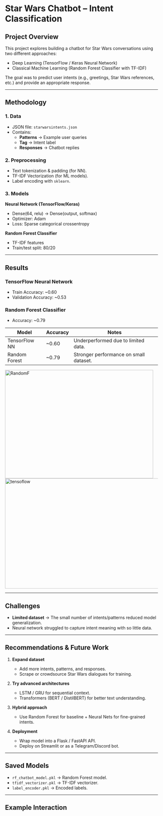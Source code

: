 # Star Wars Chatbot – Intent Classification  

## Project Overview  

This project explores building a chatbot for Star Wars conversations using two different approaches:  

- Deep Learning (TensorFlow / Keras Neural Network)  
- Classical Machine Learning (Random Forest Classifier with TF-IDF)  

The goal was to predict user intents (e.g., greetings, Star Wars references, etc.) and provide an appropriate response.  

---

## Methodology  

### 1. Data  
- JSON file: `starwarsintents.json`  
- Contains:  
  - **Patterns** → Example user queries  
  - **Tag** → Intent label  
  - **Responses** → Chatbot replies  

### 2. Preprocessing  
- Text tokenization & padding (for NN).  
- TF-IDF Vectorization (for ML models).  
- Label encoding with `sklearn`.  

### 3. Models  

**Neural Network (TensorFlow/Keras)**  
- Dense(64, relu) → Dense(output, softmax)  
- Optimizer: Adam  
- Loss: Sparse categorical crossentropy  

**Random Forest Classifier**  
- TF-IDF features  
- Train/test split: 80/20  

---

## Results  

### TensorFlow Neural Network  
- Train Accuracy: ~0.60  
- Validation Accuracy: ~0.53  

### Random Forest Classifier  
- Accuracy: ~0.79  

| Model            | Accuracy | Notes                                    |
|------------------|----------|------------------------------------------|
| TensorFlow NN    | ~0.60    | Underperformed due to limited data.      |
| Random Forest    | ~0.79    | Stronger performance on small dataset.   |
<img width="488" height="357" alt="RandomF" src="https://github.com/user-attachments/assets/53c6d416-7b93-4c4a-9b65-a8af9a0c2c0a" />
<img width="627" height="363" alt="tensoflow" src="https://github.com/user-attachments/assets/143e8a7e-3b8e-436a-b909-c769d7bbe590" />


---

## Challenges  

- **Limited dataset** → The small number of intents/patterns reduced model generalization.  
- Neural network struggled to capture intent meaning with so little data.  

---

## Recommendations & Future Work  

1. **Expand dataset**  
   - Add more intents, patterns, and responses.  
   - Scrape or crowdsource Star Wars dialogues for training.  

2. **Try advanced architectures**  
   - LSTM / GRU for sequential context.  
   - Transformers (BERT / DistilBERT) for better text understanding.  

3. **Hybrid approach**  
   - Use Random Forest for baseline + Neural Nets for fine-grained intents.  

4. **Deployment**  
   - Wrap model into a Flask / FastAPI API.  
   - Deploy on Streamlit or as a Telegram/Discord bot.  

---

## Saved Models  

- `rf_chatbot_model.pkl` → Random Forest model.  
- `tfidf_vectorizer.pkl` → TF-IDF vectorizer.  
- `label_encoder.pkl` → Encoded labels.  

---

## Example Interaction  

